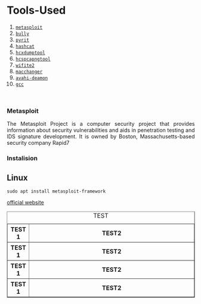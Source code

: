 # Tools-Used 

<html>
<body>

<TABLE BORDER=1 position=top>
<CAPTION ALIGN=TOP> TEST </CAPTION>
<TR >
<TH > TEST 1</TH>
<TH  >TEST2 </TH>
</TR>
<TR>
<TH> TEST 1</TH>
<TH  width=100% >TEST2 </TH>
</TR>
<TR>
<TH> TEST 1</TH>
<TH  width=100% >TEST2 </TH>
</TR>
<TR>
<TH> TEST 1</TH>
<TH  width=100% >TEST2 </TH>
</TR>




1. [`metasploit`](#metasploit)
2. [`bully`]()
3. [`pyrit`]()
4. [`hashcat`]()
5. [`hcxdumptool`]()
6. [`hcspcapngtool`]()
7. [`wifite2`]()
8. [`macchanger`]()
9. [`avahi-deamon`]()
10. [`gcc`]()


</br>

### Metasploit
<!-- source = Wikipedia--> 
<p align=justify>
    The Metasploit Project is a computer security project that provides information about security vulnerabilities and aids in penetration testing and IDS signature development. It is owned by Boston, Massachusetts-based security company Rapid7
    </p>
    
### Instalision

## Linux
```
sudo apt install metasploit-framework

```

[official website](https://www.metasploit.com)
</body>
</html>
